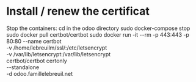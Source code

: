 # Install / renew the certificat
Stop the containers:
cd in the odoo directory
sudo docker-compose stop
sudo docker pull certbot/certbot
sudo docker run -it --rm -p 443:443 -p 80:80 --name certbot \
            -v /home/lebreuilm/ssl/:/etc/letsencrypt \
            -v /var/lib/letsencrypt:/var/lib/letsencrypt \
            certbot/certbot certonly\
            --standalone \
            -d odoo.famillelebreuil.net
